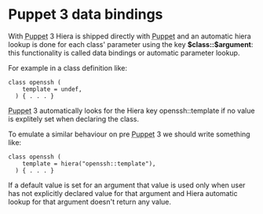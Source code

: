      
           
       
<h1>Puppet 3 data bindings</h1>
       
                            
<p>With <abbr title="Puppet automation tool">Puppet</abbr> 3 Hiera is shipped directly with <abbr title="Puppet automation tool">Puppet</abbr> and an automatic hiera lookup is done for each class' parameter using the key <strong>$class::$argument</strong>: this functionality is called data bindings or automatic parameter lookup.</p>
<p>For example in a class definition like:</p> 
<pre class=" code"><code><span class="java_keyword">class</span><span class="java_plain">&nbsp;openssh&nbsp;</span><span class="java_separator">(</span><span class="java_plain"></span>
<span class="java_plain">&nbsp;&nbsp;&nbsp;&nbsp;template&nbsp;</span><span class="java_operator">=</span><span class="java_plain">&nbsp;undef</span><span class="java_separator">,</span><span class="java_plain"></span>
<span class="java_plain">&nbsp;&nbsp;</span><span class="java_separator">)</span><span class="java_plain">&nbsp;</span><span class="java_separator">{</span><span class="java_plain">&nbsp;</span><span class="java_separator">.</span><span class="java_plain">&nbsp;</span><span class="java_separator">.</span><span class="java_plain">&nbsp;</span><span class="java_separator">.</span><span class="java_plain">&nbsp;</span><span class="java_separator">}</span><span class="java_plain"></span></code></pre>
<p><abbr title="Puppet automation tool">Puppet</abbr> 3 automatically looks for the Hiera key openssh::template if no value is explitely set when declaring the class.</p>
<p>To emulate a similar behaviour on pre <abbr title="Puppet automation tool">Puppet</abbr> 3 we should write something like:</p> 
<pre class=" code"><code><span class="java_keyword">class</span><span class="java_plain">&nbsp;openssh&nbsp;</span><span class="java_separator">(</span><span class="java_plain"></span>
<span class="java_plain">&nbsp;&nbsp;&nbsp;&nbsp;template&nbsp;</span><span class="java_operator">=</span><span class="java_plain">&nbsp;hiera</span><span class="java_separator">(</span><span class="java_literal">&quot;openssh::template&quot;</span><span class="java_separator">),</span><span class="java_plain"></span>
<span class="java_plain">&nbsp;&nbsp;</span><span class="java_separator">)</span><span class="java_plain">&nbsp;</span><span class="java_separator">{</span><span class="java_plain">&nbsp;</span><span class="java_separator">.</span><span class="java_plain">&nbsp;</span><span class="java_separator">.</span><span class="java_plain">&nbsp;</span><span class="java_separator">.</span><span class="java_plain">&nbsp;</span><span class="java_separator">}</span><span class="java_plain"></span></code></pre>
<p>If a default value is set for an argument that value is used only when user has not explicitly declared value for that argument and Hiera automatic lookup for that argument doesn't return any value.</p>
  
     
     
